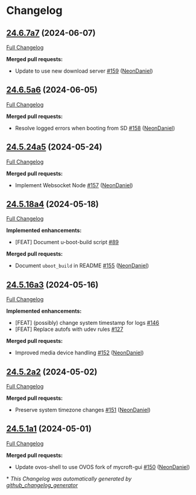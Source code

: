 # Changelog

## [24.6.7a7](https://github.com/NeonGeckoCom/neon_debos/tree/24.6.7a7) (2024-06-07)

[Full Changelog](https://github.com/NeonGeckoCom/neon_debos/compare/24.6.5a6...24.6.7a7)

**Merged pull requests:**

- Update to use new download server [\#159](https://github.com/NeonGeckoCom/neon_debos/pull/159) ([NeonDaniel](https://github.com/NeonDaniel))

## [24.6.5a6](https://github.com/NeonGeckoCom/neon_debos/tree/24.6.5a6) (2024-06-05)

[Full Changelog](https://github.com/NeonGeckoCom/neon_debos/compare/24.5.24a5...24.6.5a6)

**Merged pull requests:**

- Resolve logged errors when booting from SD [\#158](https://github.com/NeonGeckoCom/neon_debos/pull/158) ([NeonDaniel](https://github.com/NeonDaniel))

## [24.5.24a5](https://github.com/NeonGeckoCom/neon_debos/tree/24.5.24a5) (2024-05-24)

[Full Changelog](https://github.com/NeonGeckoCom/neon_debos/compare/24.5.18a4...24.5.24a5)

**Merged pull requests:**

- Implement Websocket Node [\#157](https://github.com/NeonGeckoCom/neon_debos/pull/157) ([NeonDaniel](https://github.com/NeonDaniel))

## [24.5.18a4](https://github.com/NeonGeckoCom/neon_debos/tree/24.5.18a4) (2024-05-18)

[Full Changelog](https://github.com/NeonGeckoCom/neon_debos/compare/24.5.16a3...24.5.18a4)

**Implemented enhancements:**

- \[FEAT\] Document u-boot-build script [\#89](https://github.com/NeonGeckoCom/neon_debos/issues/89)

**Merged pull requests:**

- Document `uboot_build` in README [\#155](https://github.com/NeonGeckoCom/neon_debos/pull/155) ([NeonDaniel](https://github.com/NeonDaniel))

## [24.5.16a3](https://github.com/NeonGeckoCom/neon_debos/tree/24.5.16a3) (2024-05-16)

[Full Changelog](https://github.com/NeonGeckoCom/neon_debos/compare/24.5.2a2...24.5.16a3)

**Implemented enhancements:**

- \[FEAT\] \(possibly\) change system timestamp for logs [\#146](https://github.com/NeonGeckoCom/neon_debos/issues/146)
- \[FEAT\] Replace autofs with udev rules [\#127](https://github.com/NeonGeckoCom/neon_debos/issues/127)

**Merged pull requests:**

- Improved media device handling [\#152](https://github.com/NeonGeckoCom/neon_debos/pull/152) ([NeonDaniel](https://github.com/NeonDaniel))

## [24.5.2a2](https://github.com/NeonGeckoCom/neon_debos/tree/24.5.2a2) (2024-05-02)

[Full Changelog](https://github.com/NeonGeckoCom/neon_debos/compare/24.5.1a1...24.5.2a2)

**Merged pull requests:**

- Preserve system timezone changes [\#151](https://github.com/NeonGeckoCom/neon_debos/pull/151) ([NeonDaniel](https://github.com/NeonDaniel))

## [24.5.1a1](https://github.com/NeonGeckoCom/neon_debos/tree/24.5.1a1) (2024-05-01)

[Full Changelog](https://github.com/NeonGeckoCom/neon_debos/compare/24.4.8...24.5.1a1)

**Merged pull requests:**

- Update ovos-shell to use OVOS fork of mycroft-gui [\#150](https://github.com/NeonGeckoCom/neon_debos/pull/150) ([NeonDaniel](https://github.com/NeonDaniel))



\* *This Changelog was automatically generated by [github_changelog_generator](https://github.com/github-changelog-generator/github-changelog-generator)*
